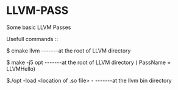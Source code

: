 # LLVM-PASS
Some basic LLVM Passes  

Usefull commands ::

$ cmake llvm       -------at the root of LLVM directory

$ make -j5 opt <PassName>  -------at the root of LLVM directory   ( PassName = LLVMHello)
  
$./opt -load <location of .so file> -<passName> <IRfileName>  -------at the llvm bin directory   
